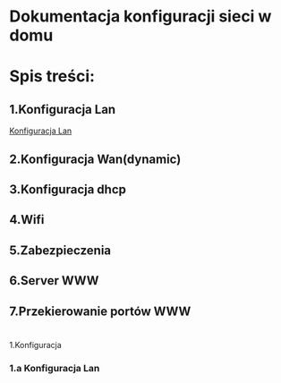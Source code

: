#  Dokumentacja konfiguracji sieci w domu 

# Spis treści:

## 1.Konfiguracja Lan 
  [Konfiguracja Lan ]()
 
## 2.Konfiguracja Wan(dynamic)

## 3.Konfiguracja dhcp

## 4.Wifi

## 5.Zabezpieczenia
 
## 6.Server WWW

## 7.Przekierowanie portów WWW

#
#
1.Konfiguracja 
### 1.a Konfiguracja Lan
